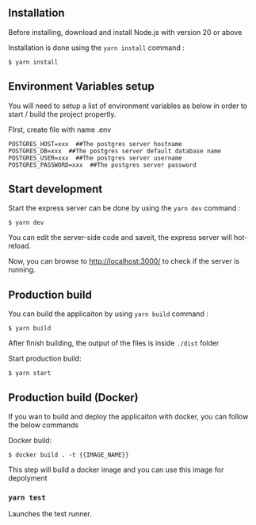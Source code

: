 ## Installation

Before installing, download and install Node.js with version 20 or above

Installation is done using the `yarn install` command :

```console
$ yarn install
```

## Environment Variables setup

You will need to setup a list of environment variables as below in order to start / build the project propertly.

FIrst, create file with name .env

```.env
POSTGRES_HOST=xxx  ##The postgres server hostname
POSTGRES_DB=xxx  ##The postgres server default database name
POSTGRES_USER=xxx  ##The postgres server username
POSTGRES_PASSWORD=xxx  ##The postgres server password
```

## Start development

Start the express server can be done by using the `yarn dev` command :

```console
$ yarn dev
```

You can edit the server-side code and saveit, the express server will hot-reload.

Now, you can browse to [http://localhost:3000/](http://localhost:3000/) to check if the server is running.

## Production build

You can build the applicaiton by using `yarn build` command :

```console
$ yarn build
```

After finish building, the output of the files is inside `./dist` folder

Start production build:

```console
$ yarn start
```

## Production build (Docker)

If you wan to build and deploy the applicaiton with docker, you can follow the below commands

Docker build:

```console
$ docker build . -t {{IMAGE_NAME}}
```

This step will build a docker image and you can use this image for depolyment

### `yarn test`

Launches the test runner.
